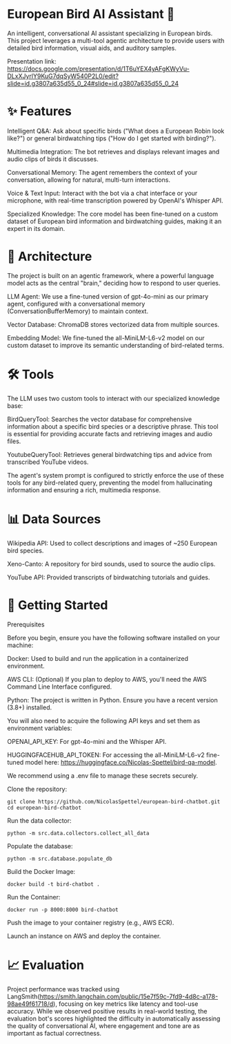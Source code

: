 # European Bird AI Assistant 🦜
An intelligent, conversational AI assistant specializing in European birds. This project leverages a multi-tool agentic architecture to provide users with detailed bird information, visual aids, and auditory samples.

Presentation link: https://docs.google.com/presentation/d/1T6uYEX4yAFgKWyVu-DLxXJyrlY9KuG7dqSyW540P2L0/edit?slide=id.g3807a635d55_0_24#slide=id.g3807a635d55_0_24

# ✨ Features
Intelligent Q&A: Ask about specific birds ("What does a European Robin look like?") or general birdwatching tips ("How do I get started with birding?").

Multimedia Integration: The bot retrieves and displays relevant images and audio clips of birds it discusses.

Conversational Memory: The agent remembers the context of your conversation, allowing for natural, multi-turn interactions.

Voice & Text Input: Interact with the bot via a chat interface or your microphone, with real-time transcription powered by OpenAI's Whisper API.

Specialized Knowledge: The core model has been fine-tuned on a custom dataset of European bird information and birdwatching guides, making it an expert in its domain.

# 🧠 Architecture
The project is built on an agentic framework, where a powerful language model acts as the central "brain," deciding how to respond to user queries.

LLM Agent: We use a fine-tuned version of gpt-4o-mini as our primary agent, configured with a conversational memory (ConversationBufferMemory) to maintain context.

Vector Database: ChromaDB stores vectorized data from multiple sources.

Embedding Model: We fine-tuned the all-MiniLM-L6-v2 model on our custom dataset to improve its semantic understanding of bird-related terms.

# 🛠️ Tools
The LLM uses two custom tools to interact with our specialized knowledge base:

BirdQueryTool: Searches the vector database for comprehensive information about a specific bird species or a descriptive phrase. This tool is essential for providing accurate facts and retrieving images and audio files.

YoutubeQueryTool: Retrieves general birdwatching tips and advice from transcribed YouTube videos.

The agent's system prompt is configured to strictly enforce the use of these tools for any bird-related query, preventing the model from hallucinating information and ensuring a rich, multimedia response.

# 📊 Data Sources
Wikipedia API: Used to collect descriptions and images of ~250 European bird species.

Xeno-Canto: A repository for bird sounds, used to source the audio clips.

YouTube API: Provided transcripts of birdwatching tutorials and guides.

# 🚀 Getting Started
Prerequisites

Before you begin, ensure you have the following software installed on your machine:

Docker: Used to build and run the application in a containerized environment.

AWS CLI: (Optional) If you plan to deploy to AWS, you'll need the AWS Command Line Interface configured.

Python: The project is written in Python. Ensure you have a recent version (3.8+) installed.

You will also need to acquire the following API keys and set them as environment variables:

OPENAI_API_KEY: For gpt-4o-mini and the Whisper API.

HUGGINGFACEHUB_API_TOKEN: For accessing the all-MiniLM-L6-v2 fine-tuned model here: https://huggingface.co/Nicolas-Spettel/bird-qa-model.

We recommend using a .env file to manage these secrets securely.

Clone the repository:

```
git clone https://github.com/NicolasSpettel/european-bird-chatbot.git
cd european-bird-chatbot
```
Run the data collector:

```
python -m src.data.collectors.collect_all_data
```
Populate the database:

```
python -m src.database.populate_db
```
Build the Docker Image:

```
docker build -t bird-chatbot .
```
Run the Container:
```
docker run -p 8000:8000 bird-chatbot
```
Push the image to your container registry (e.g., AWS ECR).

Launch an instance on AWS and deploy the container.

# 📈 Evaluation
Project performance was tracked using LangSmith(https://smith.langchain.com/public/15e7f59c-7fd9-4d8c-a178-98ae49f61718/d), focusing on key metrics like latency and tool-use accuracy. While we observed positive results in real-world testing, the evaluation bot's scores highlighted the difficulty in automatically assessing the quality of conversational AI, where engagement and tone are as important as factual correctness.









